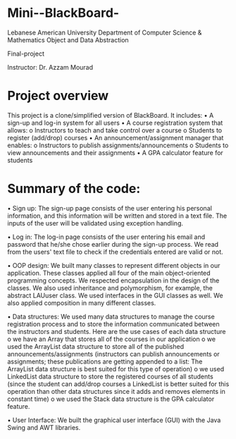# Mini--BlackBoard-
Lebanese American University Department of Computer Science & Mathematics Object and Data Abstraction

Final-project

Instructor: Dr. Azzam Mourad
# Project overview
This project is a clone/simplified version of BlackBoard. It includes: • A sign-up and log-in system for all users • A course registration system that allows: o Instructors to teach and take control over a course o Students to register (add/drop) courses • An announcement/assignment manager that enables: o Instructors to publish assignments/announcements o Students to view announcements and their assignments • A GPA calculator feature for students

# Summary of the code:
• Sign up: The sign-up page consists of the user entering his personal information, and this information will be written and stored in a text file. The inputs of the user will be validated using exception handling.

• Log in: The log-in page consists of the user entering his email and password that he/she chose earlier during the sign-up process. We read from the users' text file to check if the credentials entered are valid or not.

• OOP design: We built many classes to represent different objects in our application. These classes applied all four of the main object-oriented programming concepts. We respected encapsulation in the design of the classes. We also used inheritance and polymorphism, for example, the abstract LAUuser class. We used interfaces in the GUI classes as well. We also applied composition in many different classes.

• Data structures: We used many data structures to manage the course registration process and to store the information communicated between the instructors and students. Here are the use cases of each data structure o we have an Array that stores all of the courses in our application o we used the ArrayList data structure to store all of the published announcements/assignments (instructors can publish announcements or assignments; these publications are getting appended to a list: The ArrayList data structure is best suited for this type of operation) o we used LinkedList data structure to store the registered courses of all students (since the student can add/drop courses a LinkedList is better suited for this operation than other data structures since it adds and removes elements in constant time) o we used the Stack data structure is the GPA calculator feature.

• User Interface: We built the graphical user interface (GUI) with the Java Swing and AWT libraries.
